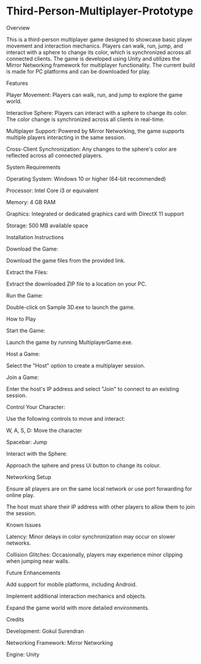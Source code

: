 # Third-Person-Multiplayer-Prototype

Overview

This is a third-person multiplayer game designed to showcase basic player movement and interaction mechanics. Players can walk, run, jump, and interact with a sphere to change its color, which is synchronized across all connected clients. The game is developed using Unity and utilizes the Mirror Networking framework for multiplayer functionality. The current build is made for PC platforms and can be downloaded for play.

Features

Player Movement: Players can walk, run, and jump to explore the game world.

Interactive Sphere: Players can interact with a sphere to change its color. The color change is synchronized across all clients in real-time.

Multiplayer Support: Powered by Mirror Networking, the game supports multiple players interacting in the same session.

Cross-Client Synchronization: Any changes to the sphere's color are reflected across all connected players.

System Requirements

Operating System: Windows 10 or higher (64-bit recommended)

Processor: Intel Core i3 or equivalent

Memory: 4 GB RAM

Graphics: Integrated or dedicated graphics card with DirectX 11 support

Storage: 500 MB available space

Installation Instructions

Download the Game:

Download the game files from the provided link.

Extract the Files:

Extract the downloaded ZIP file to a location on your PC.

Run the Game:

Double-click on Sample 3D.exe to launch the game.

How to Play

Start the Game:

Launch the game by running MultiplayerGame.exe.

Host a Game:

Select the "Host" option to create a multiplayer session.

Join a Game:

Enter the host's IP address and select "Join" to connect to an existing session.

Control Your Character:

Use the following controls to move and interact:

W, A, S, D: Move the character

Spacebar: Jump


Interact with the Sphere:

Approach the sphere and press Ui button to change its colour.

Networking Setup

Ensure all players are on the same local network or use port forwarding for online play.

The host must share their IP address with other players to allow them to join the session.

Known Issues

Latency: Minor delays in color synchronization may occur on slower networks.

Collision Glitches: Occasionally, players may experience minor clipping when jumping near walls.

Future Enhancements

Add support for mobile platforms, including Android.

Implement additional interaction mechanics and objects.

Expand the game world with more detailed environments.

Credits

Development: Gokul Surendran

Networking Framework: Mirror Networking

Engine: Unity
